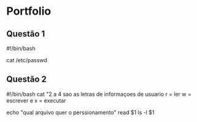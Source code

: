 # Portfolio

## Questão 1

#!/bin/bash

cat /etc/passwd



## Questão 2

#!/bin/bash
cat "2 a 4 sao as letras de informaçoes de usuario
r = ler w = escrever e x = executar

echo "qual arquivo quer o perssionamento"
read $1
ls -l $1


